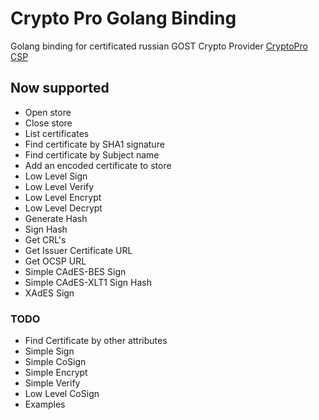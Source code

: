 # Crypto Pro Golang Binding

Golang binding for certificated russian GOST Crypto Provider [CryptoPro CSP](https://cryptopro.ru/products/cryptopro-csp)

## Now supported 

* Open store
* Close store
* List certificates
* Find certificate by SHA1 signature
* Find certificate by Subject name
* Add an encoded certificate to store  
* Low Level Sign
* Low Level Verify
* Low Level Encrypt
* Low Level Decrypt
* Generate Hash
* Sign Hash
* Get CRL's
* Get Issuer Certificate URL
* Get OCSP URL
* Simple CAdES-BES Sign
* Simple CAdES-XLT1 Sign Hash
* XAdES Sign

### TODO

* Find Certificate by other attributes
* Simple Sign
* Simple CoSign
* Simple Encrypt
* Simple Verify
* Low Level CoSign
* Examples

